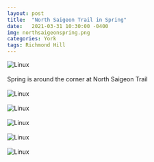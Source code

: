 ```yaml
---
layout: post
title:  "North Saigeon Trail in Spring"
date:   2021-03-31 10:30:00 -0400
img: northsaigeonspring.png
categories: York
tags: Richmond Hill
---
```


![Linux]({{site.baseurl}}/images/northsaigeonspring.png)
<br>
<br>
Spring is around the corner at North Saigeon Trail
<br>
<br>
![Linux]({{site.baseurl}}/images/northsaigeonspring1.jpg)
<br>
<br>
![Linux]({{site.baseurl}}/images/northsaigeonspring2.jpg)
<br>
<br>
![Linux]({{site.baseurl}}/images/northsaigeonspring3.jpg)
<br>
<br>
![Linux]({{site.baseurl}}/images/northsaigeonspring4.jpg)
<br>
<br>
![Linux]({{site.baseurl}}/images/northsaigeonspring5.jpg)
<br>
<br>
